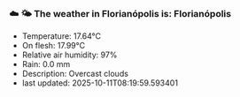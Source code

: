 ### ☁️ 🌤️  The weather in Florianópolis is: Florianópolis

- Temperature: 17.64°C
- On flesh: 17.99°C
- Relative air humidity: 97%
- Rain: 0.0 mm
- Description: Overcast clouds
- last updated: 2025-10-11T08:19:59.593401
